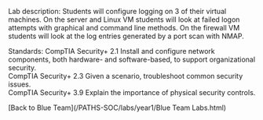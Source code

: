 Lab description: Students will configure logging on 3 of their virtual machines.  On the server and Linux VM students will look at failed logon attempts with graphical and command line methods.  On the firewall VM students will look at the log entries generated by a port scan with NMAP.

Standards: CompTIA Security+ 2.1 Install and configure network components, both hardware-
and software-based, to support organizational security.<br>
CompTIA Security+ 2.3 Given a scenario, troubleshoot common security issues.<br>
CompTIA Security+ 3.9 Explain the importance of physical security controls.

[Back to Blue Team](/PATHS-SOC/labs/year1/Blue Team Labs.html)
